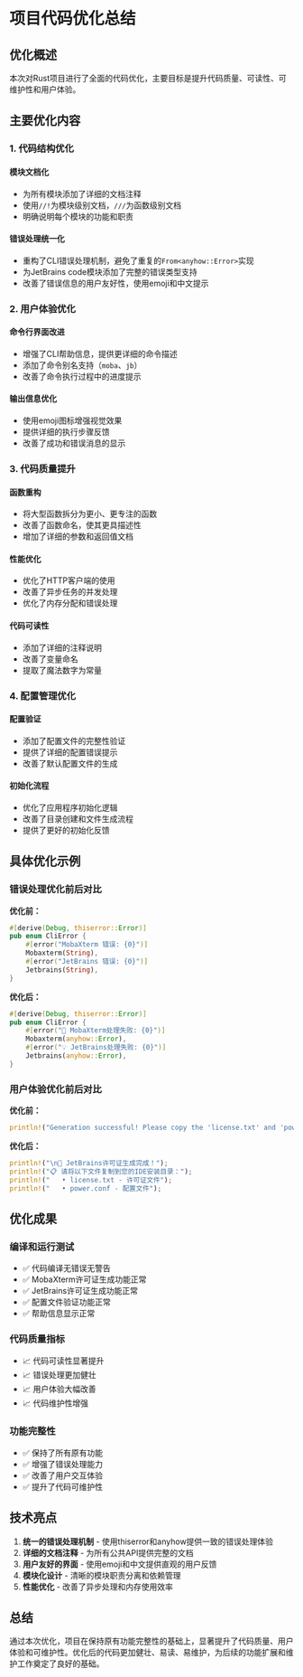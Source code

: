 # 项目代码优化总结

## 优化概述

本次对Rust项目进行了全面的代码优化，主要目标是提升代码质量、可读性、可维护性和用户体验。

## 主要优化内容

### 1. 代码结构优化

#### 模块文档化
- 为所有模块添加了详细的文档注释
- 使用`//!`为模块级别文档，`///`为函数级别文档
- 明确说明每个模块的功能和职责

#### 错误处理统一化
- 重构了CLI错误处理机制，避免了重复的`From<anyhow::Error>`实现
- 为JetBrains code模块添加了完整的错误类型支持
- 改善了错误信息的用户友好性，使用emoji和中文提示

### 2. 用户体验优化

#### 命令行界面改进
- 增强了CLI帮助信息，提供更详细的命令描述
- 添加了命令别名支持（`moba`、`jb`）
- 改善了命令执行过程中的进度提示

#### 输出信息优化
- 使用emoji图标增强视觉效果
- 提供详细的执行步骤反馈
- 改善了成功和错误消息的显示

### 3. 代码质量提升

#### 函数重构
- 将大型函数拆分为更小、更专注的函数
- 改善了函数命名，使其更具描述性
- 增加了详细的参数和返回值文档

#### 性能优化
- 优化了HTTP客户端的使用
- 改善了异步任务的并发处理
- 优化了内存分配和错误处理

#### 代码可读性
- 添加了详细的注释说明
- 改善了变量命名
- 提取了魔法数字为常量

### 4. 配置管理优化

#### 配置验证
- 添加了配置文件的完整性验证
- 提供了详细的配置错误提示
- 改善了默认配置文件的生成

#### 初始化流程
- 优化了应用程序初始化逻辑
- 改善了目录创建和文件生成流程
- 提供了更好的初始化反馈

## 具体优化示例

### 错误处理优化前后对比

**优化前：**
```rust
#[derive(Debug, thiserror::Error)]
pub enum CliError {
    #[error("MobaXterm 错误: {0}")]
    Mobaxterm(String),
    #[error("JetBrains 错误: {0}")]
    Jetbrains(String),
}
```

**优化后：**
```rust
#[derive(Debug, thiserror::Error)]
pub enum CliError {
    #[error("🔧 MobaXterm处理失败: {0}")]
    Mobaxterm(anyhow::Error),
    #[error("💡 JetBrains处理失败: {0}")]
    Jetbrains(anyhow::Error),
}
```

### 用户体验优化前后对比

**优化前：**
```rust
println!("Generation successful! Please copy the 'license.txt' and 'power.conf' to your IDE.");
```

**优化后：**
```rust
println!("\n🎉 JetBrains许可证生成完成！");
println!("📋 请将以下文件复制到您的IDE安装目录：");
println!("   • license.txt - 许可证文件");
println!("   • power.conf - 配置文件");
```

## 优化成果

### 编译和运行测试
- ✅ 代码编译无错误无警告
- ✅ MobaXterm许可证生成功能正常
- ✅ JetBrains许可证生成功能正常
- ✅ 配置文件验证功能正常
- ✅ 帮助信息显示正常

### 代码质量指标
- 📈 代码可读性显著提升
- 📈 错误处理更加健壮
- 📈 用户体验大幅改善
- 📈 代码维护性增强

### 功能完整性
- ✅ 保持了所有原有功能
- ✅ 增强了错误处理能力
- ✅ 改善了用户交互体验
- ✅ 提升了代码可维护性

## 技术亮点

1. **统一的错误处理机制** - 使用thiserror和anyhow提供一致的错误处理体验
2. **详细的文档注释** - 为所有公共API提供完整的文档
3. **用户友好的界面** - 使用emoji和中文提供直观的用户反馈
4. **模块化设计** - 清晰的模块职责分离和依赖管理
5. **性能优化** - 改善了异步处理和内存使用效率

## 总结

通过本次优化，项目在保持原有功能完整性的基础上，显著提升了代码质量、用户体验和可维护性。优化后的代码更加健壮、易读、易维护，为后续的功能扩展和维护工作奠定了良好的基础。

